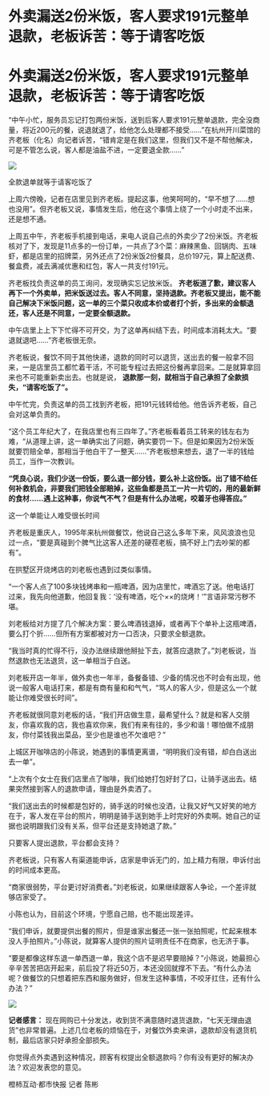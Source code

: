# 外卖漏送2份米饭，客人要求191元整单退款，老板诉苦：等于请客吃饭

# 外卖漏送2份米饭，客人要求191元整单退款，老板诉苦：等于请客吃饭

“中午小忙，服务员忘记打包两份米饭，送到后客人要求191元整单退款，完全没商量，将近200元的餐，说退就退了，给他怎么处理都不接受……”在杭州开川菜馆的齐老板（化名）向记者诉苦，“错肯定是在我们这里，但我们又不是不帮他解决，可是不管怎么说，客人都是油盐不进，一定要退全款……”

![](https://inews.gtimg.com/om_bt/OxGJPXcQLpO2f21_hcjk00y_Uvkfa7opD_wk_1_SBGULwAA/1000)

全款退单就等于请客吃饭了

上周六傍晚，记者在店里见到齐老板。提起这事，他笑呵呵的，“早不想了……想也没用”。但齐老板又说，事情发生后，他在这个事情上绕了一个小时走不出来，还是想不通。

上周五中午，齐老板手机接到电话，来电人说自己点的外卖少了2份米饭。齐老板核对了下，发现是11点多的一份订单，一共点了3个菜：麻辣黑鱼、回锅肉、五味虾，都是店里的招牌菜，另外还点了2份米饭2份餐具，总价197元，算上配送费、餐盒费，减去满减优惠和红包，客人一共支付191元。

齐老板找负责这单的员工询问，发现确实忘记放米饭。
**齐老板道了歉，建议客人再下一个外卖单，把米饭送过去。客人不同意，坚持退款。齐老板又提出，能不能自己解决下米饭问题，这一单的三个菜只收成本价或者打个折，多出来的金额退还，客人还是不同意，一定要全额退款。**

中午店里上上下下忙得不可开交，为了这单再纠结下去，时间成本消耗太大。“要退就退吧……”齐老板很无奈。

齐老板说，餐饮不同于其他快递，退款的同时可以退货，送出去的餐一般拿不回来，一是店里员工都忙着干活，不可能专程过去把这份餐再拿回来。二是就算拿回来也不可能重新卖出去。也就是说，
**退款那一刻，就相当于自己承担了全款损失，“请客吃饭了”。**

中午忙完，负责这单的员工找到齐老板，把191元钱转给他。他告诉齐老板，自己会对这单负责的。

“这个员工年纪大了，在我店里也有三四年了。”齐老板看着员工转来的钱左右为难，“从道理上讲，这一单确实出了问题，确实要罚一下。但是如果因为2份米饭就要罚赔全单，那相当于他白干了一整天……”齐老板想来想去，退了一半的钱给员工，当作一次教训。

**“凭良心说，我们少送一份饭，要么退一部分钱，要么补上这份饭。出了错不给任何补救机会，非要我们把钱全部赔掉，这些鱼都是员工一片一片切的，用的最新鲜的食材……遇上这种事，你说气不气？但是有什么办法呢，咬着牙也得答应。”**

这一个单能让人难受很长时间

齐老板是重庆人，1995年来杭州做餐饮，他说自己这么多年下来，风风浪浪也见过一点，“要是真碰到个脾气比这客人还差的硬茬老板，搞不好上门去吵架的都有”。

在拱墅区开烧烤店的刘老板也遇到过类似事情。

“一个客人点了100多块钱烤串和一瓶啤酒，因为店里忙，啤酒忘了送。他电话打过来，我先向他道歉，他回复我：‘没有啤酒，吃个××的烧烤！’”言语非常污秽不堪。

刘老板给对方提了几个解决方案：要么啤酒钱退掉，或者再下个单补上这瓶啤酒，要么打个折……但所有方案都被对方一口否决，只要求全额退款。

“我当时真的忙得不行，没办法继续跟他掰扯下去，就答应退款了。”刘老板说，当然退款也无法退货，这一单相当于白送。

刘老板开店一年半，做外卖也一年半，备餐备错、少备的情况也不时会有出现，他说一般客人电话打来，都是有商有量和和气气，“骂人的客人少，但是这么一个就能让你难受很长时间”。

齐老板就很同意刘老板的话，“我们开店做生意，最希望什么？就是和客人交朋友，你喜欢我的店，我也喜欢你来，我们有来有往的，多少和谐！哪怕做不成朋友，你付菜钱我出菜品，至少也是谁也不欠谁吧？”

上城区开咖啡店的小陈说，她遇到的事情更离谱，“明明我们没有错，却白白送出去一单”。

“上次有个女士在我们店里点了咖啡，我们给她打包好封了口，让骑手送出去。结果突然接到客人的退款申请，理由是外卖洒了。

“我们送出去的时候都是包好的，骑手送的时候也没洒，让我又好气又好笑的地方在于，客人发在平台的照片，明明是骑手送到她手上时完好的外卖啊。她自己的证据也说明跟我们没有关系，但平台还是支持她退了款。”

只要客人提出退款，平台都会支持？

齐老板说，只有客人有渠道能申诉，店家是申诉无门的，加上精力有限，申诉付出的时间成本更高。

“商家很弱势，平台更讨好消费者。”刘老板说，如果继续跟客人争论，一个差评就够店家受了。

小陈也认为，目前这个环境，宁愿自己赔，也不能出现差评。

“我们申诉，就要提供出餐的照片，但是谁家出餐还一张一张拍照呢，忙起来根本没人手拍照片。”小陈说，就算客人提供的照片证明责任不在商家，也无济于事。

“要是都像这样东退一单西退一单，我这个店不是迟早要赔掉？”小陈说，她最担心辛辛苦苦把店开起来，前后投了将近50万，本还没回就撑不下去。“有什么办法呢？做餐饮的只想着把东西和服务做好，但发生这种事情，不咬牙扛住，还有什么办法？”

![](https://inews.gtimg.com/om_bt/ONSDuzYHaeqaz9iYgQNFnkyOrgmRRZBPS6KRn7CCTUCTsAA/1000)

**记者感言：**
现在网购已十分发达，收到货不满意随时退货退款，“七天无理由退货”也非常普遍。上述几位老板的烦恼在于，对餐饮外卖来讲，退款却没有退货机制，最后店家只好承担全部损失。

你觉得点外卖遇到这种情况，顾客有权提出全额退款吗？你有没有更好的解决办法？欢迎发表您的意见。

橙柿互动·都市快报 记者 陈彬

